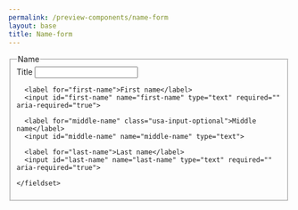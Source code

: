 ```yaml
--- 
permalink: /preview-components/name-form
layout: base 
title: Name-form
---
```



  <form class="usa-form">
    <fieldset>
      <legend>Name</legend>
      <label for="title" class="usa-input-optional">Title</label>
      <input class="usa-input-tiny" id="title" name="title" type="text">

      <label for="first-name">First name</label>
      <input id="first-name" name="first-name" type="text" required="" aria-required="true">

      <label for="middle-name" class="usa-input-optional">Middle name</label>
      <input id="middle-name" name="middle-name" type="text">

      <label for="last-name">Last name</label>
      <input id="last-name" name="last-name" type="text" required="" aria-required="true">

    </fieldset>
  </form>

